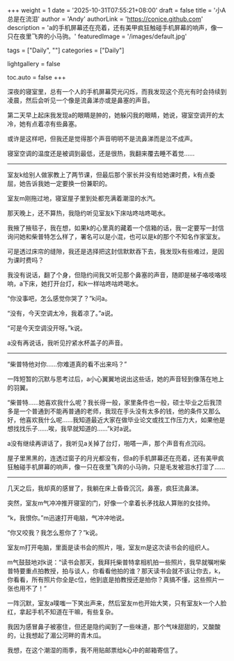 +++
weight = 1
date = '2025-10-31T07:55:21+08:00'
draft = false
title = '小A总是在流泪'
author = 'Andy'
authorLink = 'https://conice.github.com'
description = 'a的手机屏幕还在亮着，还有美甲疯狂触碰手机屏幕的响声，像一只在夜里飞奔的小马驹。'
featuredImage = '/images/default.jpg'

tags = ["Daily", ""]
categories = ["Daily"]

lightgallery = false

toc.auto = false
+++


深夜的寝室里，总有一个人的手机屏幕荧光闪烁，而我发现这个亮光有时会持续到凌晨，然后会听见一个像是流鼻涕亦或是鼻塞的声音。

第二天早上起床我发现a的眼睛是肿的，她躲闪我的眼睛，她说，寝室空调开的太冷，她有点着凉有些鼻塞。  

或许是这样吧，但我还是觉得那个声音明明不是流鼻涕而是泣不成声。

寝室空调的温度还是被调到最低，还是很热，我翻来覆去睡不着觉……  

---

室友k给别人做家教上了两节课，但最后那个家长并没有给她课时费，k有点委屈，她告诉我她一定要换一份兼职的。 

室友m刚拖过地，寝室屋子里到处都充满着潮湿的水汽。

那天晚上，还不算热，我隐约听见室友k下床咕咚咕咚喝水。

我掖了掖毯子，我在想，如果k的心里真的藏着一个信箱的话，我一定要写一封信询问她和柴普特怎么样了，署名可以是小混，也可以是k的那个不知名作家室友。  

可是透过床帘的缝隙，我还是选择把这封信默默吞下去，我发现k有些难过，是因为课时费吗？

我没有说话，翻了个身，但隐约间我又听见那个鼻塞的声音，随即是梯子咯吱咯吱响，a下床，她打开台灯，和k一样咕咚咕咚喝水。

“你没事吧，怎么感觉你哭了？”k问a。 

“没有，今天空调太冷，我着凉了。”a说。 

“可是今天空调没开呀。”k说。  

a没有再说话，我听见拧紧水杯盖子的声音。  

---

“柴普特他对你……你难道真的看不出来吗？”

一阵短暂的沉默与思考过后，a小心翼翼地说出这些话，她的声音轻到像落在地上的羽翼。  

“柴普特……她喜欢我什么呢？我长得一般，家里条件也一般，硕士毕业之后我顶多是一个普通到不能再普通的老师，我现在手头没有太多的钱，他的条件又那么好，他喜欢我什么呢……我知道最近大家在做毕业论文或找工作压力大，如果他是想找找乐子……唉，我早就知道的……”k对a说。

a没有继续再讲话了，我听见a关掉了台灯，啪嗒一声，那个声音有点沉闷。

屋子里黑黑的，连透过窗子的月光都没有，但a的手机屏幕还在亮着，还有美甲疯狂触碰手机屏幕的响声，像一只在夜里飞奔的小马驹，只是毛发被泪水打湿了……  

---

几天之后，我却真的感冒了，我躺在床上昏昏沉沉，鼻塞，疯狂流鼻涕。

突然，室友m气冲冲推开寝室的门，好像一个拿着长矛找敌人算账的女挂帅。 

“k，我恨你。”m迅速打开电脑，气冲冲地说。 

“你又咬我？我怎么惹你了？”k说。 

室友m打开电脑，里面是读书会的照片，哦，室友m是这次读书会的组织人。

m气鼓鼓地对k说：“读书会那天，我拜托柴普特拿相机拍一些照片，我早就嘱咐柴普特要重点拍教授，拍与谈人，你看看他拍的谁？那天读书会就不该让你去，k，你看看，所有照片你全是c位，他到底是拍教授还是拍你？真搞不懂，这些照片一张也用不了！” 

一阵沉默，室友a噗嗤一下笑出声来，然后室友m也开始大笑，只有室友k一个人脸红，拿起手机不知道在干嘛，有些复杂。  

我因为感冒鼻子被塞住，但还是隐约闻到了一些味道，那个气味甜甜的，又酸酸的，让我想起了湄公河畔的青木瓜。

我想，在这个潮湿的雨季，我不用贴邮票给k心中的邮箱寄信了。 

